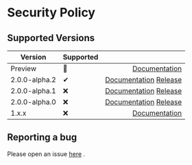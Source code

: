 # Security Policy

## Supported Versions

| Version       | Supported |                                                                                                                                              |
|---------------|-----------|---------------------------------------------------------------------------------------------------------------------------------------------:|
| Preview       | 🚧        |                                                                                      [Documentation](https://itemmods.linwood.dev/docs/next) |
| 2.0.0-alpha.2 | ✔         | [Documentation](https://itemmods.linwood.dev/docs/2.0.0-alpha.2) [Release](https://github.com/CodeDoctorDE/ItemMods/releases/v2.0.0-alpha.2) |
| 2.0.0-alpha.1 | ❌         | [Documentation](https://itemmods.linwood.dev/docs/2.0.0-alpha.2) [Release](https://github.com/CodeDoctorDE/ItemMods/releases/v2.0.0-alpha.1) |
| 2.0.0-alpha.0 | ❌         | [Documentation](https://itemmods.linwood.dev/docs/2.0.0-alpha.2) [Release](https://github.com/CodeDoctorDE/ItemMods/releases/v2.0.0-alpha.0) |
| 1.x.x         | ❌         |                                                                               [Documentation](https://github.com/CodeDoctorDE/ItemMods/wiki) |

## Reporting a bug

Please open an
issue [here](https://github.com/CodeDoctorDE/ItemMods/issues/new?assignees=CodeDoctorDE&labels=bug%2Ctriage&template=bug_report.yml&title=%5BBug%5D%3A+)
.
